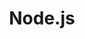---
blog: https://nodejs.org/en/blog/
git: https://github.com/nodejs
guide: https://github.com/nodejs/nodejs.org/tree/master/static/images
images:
- nodejs-icon.svg
- nodejs-horizontal.svg
- nodejs-ar21.svg
logohandle: nodejs
sort: node.js
tags:
- javascript
- programming_library
title: Node.js
twitter: https://x.com/nodejs
website: https://nodejs.org/
wikipedia: https://en.wikipedia.org/wiki/Node.js
---